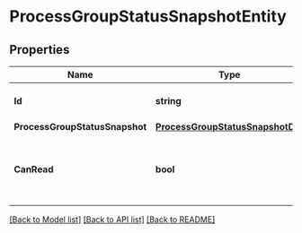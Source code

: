 # ProcessGroupStatusSnapshotEntity

## Properties

Name | Type | Description | Notes
------------ | ------------- | ------------- | -------------
**Id** | **string** | The id of the process group. | [optional] 
**ProcessGroupStatusSnapshot** | [**ProcessGroupStatusSnapshotDto**](ProcessGroupStatusSnapshotDTO.md) |  | [optional] 
**CanRead** | **bool** | Indicates whether the user can read a given resource. | [optional] [readonly] 

[[Back to Model list]](../README.md#documentation-for-models) [[Back to API list]](../README.md#documentation-for-api-endpoints) [[Back to README]](../README.md)


